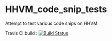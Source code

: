 # HHVM_code_snip_tests
Attempt to test various code snips on HHVM

Travis CI build : [![Build Status](https://travis-ci.org/photodude/HHVM_memory_test.svg?branch=master)](https://travis-ci.org/photodude/HHVM_memory_test)

